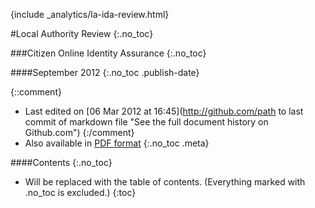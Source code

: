 {include _analytics/la-ida-review.html}
<div class="title">
#Local Authority Review
{:.no_toc}

###Citizen Online Identity Assurance
{:.no_toc}


####September 2012
{:.no_toc .publish-date}

</div>

{::comment}
* Last edited on [06 Mar 2012 at 16:45](http://github.com/path to last commit of markdown file "See the full document history on Github.com")
{:/comment}
* Also available in [PDF format](la-ida-review.pdf "Download the PDF version of this document")
{:.no_toc .meta}

####Contents
{:.no_toc}

* Will be replaced with the table of contents. (Everything marked with .no_toc is excluded.)
{:toc}
